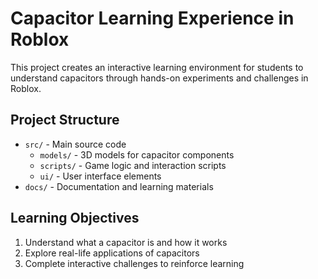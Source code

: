 # Capacitor Learning Experience in Roblox

This project creates an interactive learning environment for students to understand capacitors through hands-on experiments and challenges in Roblox.

## Project Structure
- `src/` - Main source code
  - `models/` - 3D models for capacitor components
  - `scripts/` - Game logic and interaction scripts
  - `ui/` - User interface elements
- `docs/` - Documentation and learning materials

## Learning Objectives
1. Understand what a capacitor is and how it works
2. Explore real-life applications of capacitors
3. Complete interactive challenges to reinforce learning

